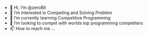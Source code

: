 - 👋 Hi, I’m @zeroBit
- 👀 I’m interested in Competing and Solving Problem
- 🌱 I’m currently learning Competitive Programming
- 💞️ I’m looking to compet with worlds top programming competiters
- 📫 How to reach me ...

<!---
jawadrezaie/jawadrezaie is a ✨ special ✨ repository because its `README.md` (this file) appears on your GitHub profile.
You can click the Preview link to take a look at your changes.
--->

